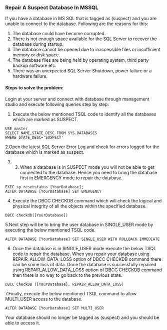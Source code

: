 ### Repair A Suspect Database In MSSQL

If you have a database in MS SQL that is tagged as (suspect) and you are unable to connect to the database. Following are the reasons for this:

1. The database could have become corrupted.
2. There is not enough space available for the SQL Server to recover the database during startup.
3. The database cannot be opened due to inaccessible files or insufficient memory or disk space.
4. The database files are being held by operating system, third party backup software etc.
5. There was an unexpected SQL Server Shutdown, power failure or a hardware failure.

#### Steps to solve the problem:
Login at your server and connect with database through management studio and execute following queries step by step:

1. Execute the below mentioned TSQL code to identify all the databases which are marked as SUSPECT.
```
USE master
SELECT NAME,STATE_DESC FROM SYS.DATABASES 
WHERE STATE_DESC='SUSPECT'
```
2.Open the latest SQL Server Error Log and check for errors logged for the database which is marked as suspect.

3. 3. When a database is in SUSPECT mode you will not be able to get connected to the database. Hence you need to bring the database first in EMERGENCY mode to repair the database.
```
EXEC sp_resetstatus [YourDatabase];
ALTER DATABASE [YourDatabase] SET EMERGENCY
```
4. Execute the DBCC CHECKDB command which will check the logical and physical integrity of all the objects within the specified database.
```
DBCC checkdb([YourDatabase])
```
5.Next step will be to bring the user database in SINGLE_USER mode by executing the below mentioned TSQL code.
```
ALTER DATABASE [YourDatabase] SET SINGLE_USER WITH ROLLBACK IMMEDIATE
```
6. Once the database is in SINGLE_USER mode execute the below TSQL code to repair the database. When you repair your database using REPAIR_ALLOW_DATA_LOSS option of DBCC CHECKDB command there can be some loss of data. Once the database is successfully repaired using REPAIR_ALLOW_DATA_LOSS option of DBCC CHECKDB command then there is no way to go back to the previous state.
```
DBCC CheckDB ([YourDatabase], REPAIR_ALLOW_DATA_LOSS)
```
7.Finally, execute the below mentioned TSQL command to allow MULTI_USER access to the database.
```
ALTER DATABASE [YourDatabase] SET MULTI_USER
```

Your database should no longer be tagged as (suspect) and you should be able to access it.
